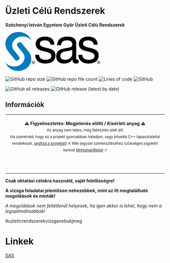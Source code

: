 # Üzleti Célú Rendszerek

**Széchenyi István Egyetem Győr Üzleti Célú Rendszerek**

<img src="https://raw.githubusercontent.com/MrHumanRebel/sze_uzleti_celu_rendszerek/main/docs/sas.jpg" alt="Uzleti" width="300" height="123">

![GitHub repo size](https://img.shields.io/github/repo-size/MrHumanRebel/sze_uzleti_celu_rendszerek)
![GitHub repo file count](https://img.shields.io/github/directory-file-count/MrHumanRebel/sze_uzleti_celu_rendszerek)
![Lines of code](https://img.shields.io/tokei/lines/github/MrHumanRebel/sze_uzleti_celu_rendszerek)
![GitHub](https://img.shields.io/github/license/MrHumanRebel/sze_uzleti_celu_rendszerek)

![GitHub all releases](https://img.shields.io/github/downloads/MrHumanRebel/sze_uzleti_celu_rendszerek/total)
![GitHub release (latest by date)](https://img.shields.io/github/v/release/MrHumanRebel/sze_uzleti_celu_rendszerek)

## Információk


<p align="center">
    <table>
        <tbody>
            <td align="center">
                <br><b>⚠️ Figyelmeztetés: Megjelenés előtti / Kísérleti anyag ⚠️</b><br><sub>
                Az anyag nem teljes, még fejlesztés alatt áll!<br>
                Ha szeretnéd, hogy ez a projekt gyorsabban haladjon, vagy bővebb C++ tapasztalattal rendelkezel, <a href="https://github.com/login?return_to=%2FMrHumanRebel%2Fsze_programozas">segítsd a projektet</a>! A Wiki jegyzet szerkesztéséhez szükséges jogokért keresd <a href="https://github.com/MrHumanRebel">MrHumanRebel</a>-t
                <br><img width=1000><br>
                <br><br>
            </td>
        </tbody>
    </table>
</p>


**Csak oktatási célokra használd, saját felelősségre!**

**A vizsga feladatai jelentősen nehezebbek, mint az itt megtalálható megoldások és minták!**

_A megoldások nem feltétlenül helyesek, ha igen akkor is lehet, hogy nem a legoptimálisabbak!_

#uzleticrendszerekvizsganebukjmeg


# Linkek
[SAS](https://welcome.oda.sas.com/home)
